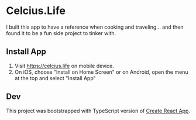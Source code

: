 # Celcius.Life

I built this app to have a reference when cooking and traveling… and then found it to be a fun side project to tinker with.

## Install App

1. Visit https://celcius.life on mobile device.
2. On iOS, choose "Install on Home Screen" or on Android, open the menu at the top and select "Install App"

## Dev

This project was bootstrapped with TypeScript version of [Create React App](https://github.com/facebook/create-react-app).
